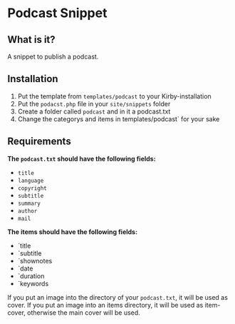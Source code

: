 Podcast Snippet
===============

## What is it?

A snippet to publish a podcast.

## Installation 

1. Put the template from `templates/podcast` to your Kirby-installation
2. Put the `podacst.php` file in your `site/snippets` folder
3. Create a folder called `podcast` and in it a podcast.txt
4. Change the categorys and items in templates/podcast` for your sake

## Requirements

**The `podcast.txt` should have the following fields:**
- `title`
- `language`
- `copyright`
- `subtitle`
- `summary`
- `author`
- `mail`

**The items should have the following fields:**
- `title
- `subtitle
- `shownotes
- `date
- `duration
- `keywords

If you put an image into the directory of your `podcast.txt`, it will be used as cover.
If you put an image into an items directory, it will be used as item-cover, otherwise the main cover will be used.
